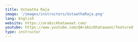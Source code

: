 ```yaml
---
title: Ustaatha Raja
image: '/images/instructors/UstaathaRaja.png'
lang: English
website: https://arabickhatawaat.com/
youtube: https://www.youtube.com/@ArabicKhatawaat/featured
type: instructor
---
```

